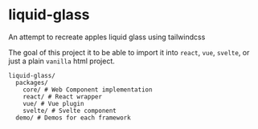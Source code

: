 # liquid-glass

An attempt to recreate apples liquid glass using tailwindcss

The goal of this project it to be able to import it into `react`, `vue`, `svelte`, or just a plain `vanilla` html project.

```
liquid-glass/
  packages/
    core/ # Web Component implementation
    react/ # React wrapper
    vue/ # Vue plugin
    svelte/ # Svelte component
  demo/ # Demos for each framework
```
